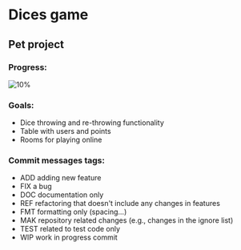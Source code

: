 # Dices game

## Pet project

### Progress:

![10%](https://progress-bar.dev/10/?width=250)

### Goals:

- Dice throwing and re-throwing functionality
- Table with users and points
- Rooms for playing online

### Commit messages tags:

- ADD adding new feature
- FIX a bug
- DOC documentation only
- REF refactoring that doesn't include any changes in features
- FMT formatting only (spacing...)
- MAK repository related changes (e.g., changes in the ignore list)
- TEST related to test code only
- WIP work in progress commit
